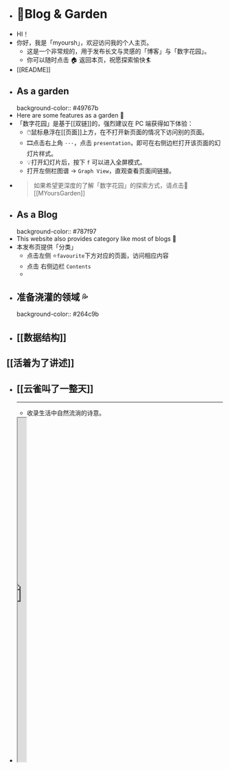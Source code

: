 - # 🏡Blog & Garden
- HI！
- 你好，我是「myoursh」，欢迎访问我的个人主页。
	- 这是一个非常规的，用于发布长文与灵感的「博客」与「数字花园」。
	- 你可以随时点击 🏠 返回本页，祝愿探索愉快🏄
- [[README]]
- ## As a garden
  background-color:: #49767b
- Here are some features as a garden 🏡
- 「数字花园」是基于[[双链]]的，强烈建议在 PC 端获得如下体验：
	- 🖱️鼠标悬浮在[[页面]]上方，在不打开新页面的情况下访问别的页面。
	- 🎞️点击右上角 `···`，点击 `presentation`，即可在右侧边栏打开该页面的幻灯片样式。
	- 💡打开幻灯片后，按下 `f` 可以进入全屏模式。
	- 打开左侧栏图谱 → `Graph View`，直观查看页面间链接。
- > 如果希望更深度的了解「数字花园」的探索方式，请点击🌷 [[MYoursGarden]]
- ## As a Blog
  background-color:: #787f97
- This website also provides category like most of blogs  📑
- 本发布页提供「分类」
	- 点击左侧 ⭐`favourite`下方对应的页面，访问相应内容
	- 点击 右侧边栏 `Contents`
	-
- ## 准备浇灌的领域 💦
  background-color:: #264c9b
- ## [[数据结构]]
## [[活着为了讲述]]
- ## [[云雀叫了一整天]]
	- ---
	- 收录生活中自然流淌的诗意。
- <iframe src="https://httishere.gitee.io/notion/new/today-shici.html?mode=w" width="20"height="800"></iframe>